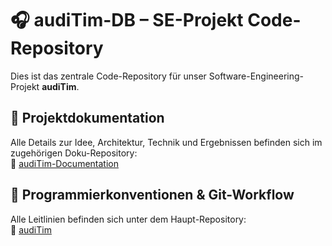 # 🎧 audiTim-DB – SE-Projekt Code-Repository

Dies ist das zentrale Code-Repository für unser Software-Engineering-Projekt **audiTim**.

## 📄 Projektdokumentation

Alle Details zur Idee, Architektur, Technik und Ergebnissen befinden sich im zugehörigen Doku-Repository:  
📎 [audiTim-Documentation](https://github.com/JD-GG/audiTim-Documentation.git)

## 📐 Programmierkonventionen & Git-Workflow

Alle Leitlinien befinden sich unter dem Haupt-Repository:  
📎 [audiTim](https://github.com/JD-GG/audiTim.git)